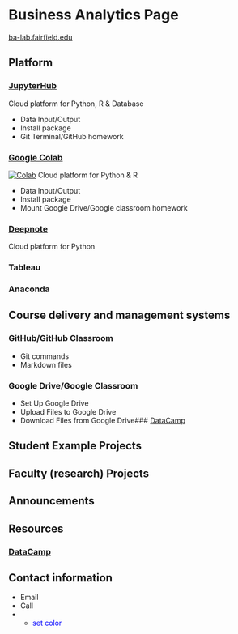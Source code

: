 # Business Analytics Page

[ba-lab.fairfield.edu](ba-lab.fairfield.edu)

## Platform 
 
### [JupyterHub](https://github.com/ypff/balab/blob/master/JupyterHub.md)
Cloud platform for  Python, R & Database

+ Data Input/Output
+ Install package
+ Git Terminal/GitHub homework

### [Google Colab](http://colab.research.google.com) 
[![Colab](https://colab.research.google.com/assets/colab-badge.svg)](https://colab.research.google.com/notebooks/intro.ipynb#scrollTo=GJBs_flRovLc)
Cloud platform for Python & R

+ Data Input/Output
+ Install package
+ Mount Google Drive/Google classroom homework

### [Deepnote](http://www.deepnote.com/)
Cloud platform for Python

### Tableau

### Anaconda

## Course delivery and management systems

### GitHub/GitHub Classroom
+ Git commands
+ Markdown files

### Google Drive/Google Classroom
+ Set Up Google Drive
+ Upload Files to Google Drive
+ Download Files from Google Drive### [DataCamp](https://www.datacamp.com)



## Student Example Projects
## Faculty (research) Projects
## Announcements
## Resources
### [DataCamp](https://www.datacamp.com)

## Contact information
+ Email
+ Call
+ - <span style="color:blue"> set color </span>
